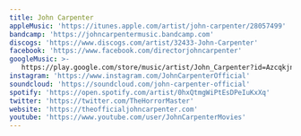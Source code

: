 ```yaml
---
title: John Carpenter
appleMusic: 'https://itunes.apple.com/artist/john-carpenter/28057499'
bandcamp: 'https://johncarpentermusic.bandcamp.com'
discogs: 'https://www.discogs.com/artist/32433-John-Carpenter'
facebook: 'https://www.facebook.com/directorjohncarpenter'
googleMusic: >-
   https://play.google.com/store/music/artist/John_Carpenter?id=Azcqkjn2bdmq7od7t4dktb2gwom
instagram: 'https://www.instagram.com/JohnCarpenterOfficial'
soundcloud: 'https://soundcloud.com/john-carpenter-official'
spotify: 'https://open.spotify.com/artist/0hxQtmgWiPtEsDPeIuKxXq'
twitter: 'https://twitter.com/TheHorrorMaster'
website: 'https://theofficialjohncarpenter.com'
youtube: 'https://www.youtube.com/user/JohnCarpenterMovies'
---
```

